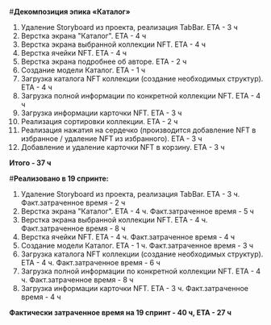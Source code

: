 
#**Декомпозиция эпика «Каталог»**

1. Удаление Storyboard из проекта, реализация TabBar.  ETA - 3 ч
2. Верстка экрана "Каталог". ETA - 4 ч
3. Верстка экрана выбранной коллекции NFT. ETA - 4 ч
4. Верстка ячейки NFT. ETA - 4 ч
5. Верстка экрана подробнее об авторе. ETA - 2 ч
6. Создание модели Каталог. ETA - 1 ч
7. Загрузка каталога NFT коллекции (создание необходимых структур). ETA - 4 ч
8. Загрузка полной информации по конкретной коллекции NFT. ETA - 4 ч
9. Загрузка информации карточки NFT. ETA - 3 ч
10. Реализация сортировки коллекции. ETA - 2 ч
11. Реализация нажатия на сердечко (производится добавление NFT в избранное / удаление NFT из избранного). ETA - 3 ч
12. Добавление и удаление карточки NFT в корзину. ETA - 3 ч

**Итого - 37 ч**


#**Реализовано в 19 спринте:**

1. Удаление Storyboard из проекта, реализация TabBar.  ETA - 3 ч. Факт.затраченное время - 2 ч
2. Верстка экрана "Каталог". ETA - 4 ч. Факт.затраченное время - 5 ч
3. Верстка экрана выбранной коллекции NFT. ETA - 4 ч. Факт.затраченное время  - 8 ч
4. Верстка ячейки NFT. ETA - 4 ч. Факт.затраченное время  - 4 ч
5. Создание модели Каталог. ETA - 1 ч. Факт.затраченное время  - 3 ч
7. Загрузка каталога NFT коллекции (создание необходимых структур). ETA - 4 ч. Факт.затраченное время  - 6 ч
8. Загрузка полной информации по конкретной коллекции NFT. ETA - 4 ч. Факт.затраченное время  - 8 ч
9. Загрузка информации карточки NFT. ETA - 3 ч. Факт.затраченное время  - 4 ч

**Фактически затраченное время на 19 спринт - 40 ч, ETA - 27 ч**

